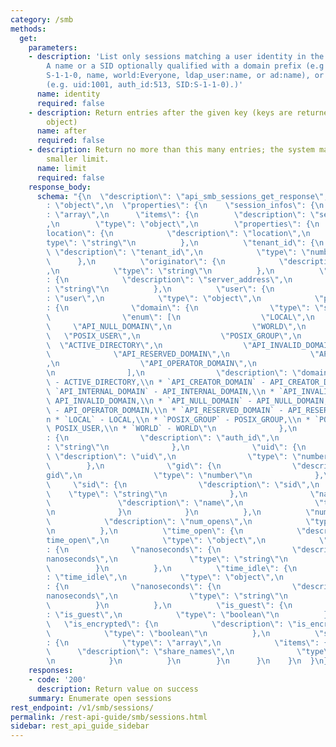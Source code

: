 ```yaml
---
category: /smb
methods:
  get:
    parameters:
    - description: 'List only sessions matching a user identity in the form of: [1]
        A name or a SID optionally qualified with a domain prefix (e.g local:name,
        S-1-1-0, name, world:Everyone, ldap_user:name, or ad:name), or [2] An ID type
        (e.g. uid:1001, auth_id:513, SID:S-1-1-0).)'
      name: identity
      required: false
    - description: Return entries after the given key (keys are returned in the paging
        object)
      name: after
      required: false
    - description: Return no more than this many entries; the system may choose a
        smaller limit.
      name: limit
      required: false
    response_body:
      schema: "{\n  \"description\": \"api_smb_sessions_get_response\",\n  \"type\"\
        : \"object\",\n  \"properties\": {\n    \"session_infos\": {\n      \"type\"\
        : \"array\",\n      \"items\": {\n        \"description\": \"session_infos\"\
        ,\n        \"type\": \"object\",\n        \"properties\": {\n          \"\
        location\": {\n            \"description\": \"location\",\n            \"\
        type\": \"string\"\n          },\n          \"tenant_id\": {\n           \
        \ \"description\": \"tenant_id\",\n            \"type\": \"number\"\n    \
        \      },\n          \"originator\": {\n            \"description\": \"originator\"\
        ,\n            \"type\": \"string\"\n          },\n          \"server_address\"\
        : {\n            \"description\": \"server_address\",\n            \"type\"\
        : \"string\"\n          },\n          \"user\": {\n            \"description\"\
        : \"user\",\n            \"type\": \"object\",\n            \"properties\"\
        : {\n              \"domain\": {\n                \"type\": \"string\",\n\
        \                \"enum\": [\n                  \"LOCAL\",\n             \
        \     \"API_NULL_DOMAIN\",\n                  \"WORLD\",\n               \
        \   \"POSIX_USER\",\n                  \"POSIX_GROUP\",\n                \
        \  \"ACTIVE_DIRECTORY\",\n                  \"API_INVALID_DOMAIN\",\n    \
        \              \"API_RESERVED_DOMAIN\",\n                  \"API_INTERNAL_DOMAIN\"\
        ,\n                  \"API_OPERATOR_DOMAIN\",\n                  \"API_CREATOR_DOMAIN\"\
        \n                ],\n                \"description\": \"domain:\\n * `ACTIVE_DIRECTORY`\
        \ - ACTIVE_DIRECTORY,\\n * `API_CREATOR_DOMAIN` - API_CREATOR_DOMAIN,\\n *\
        \ `API_INTERNAL_DOMAIN` - API_INTERNAL_DOMAIN,\\n * `API_INVALID_DOMAIN` -\
        \ API_INVALID_DOMAIN,\\n * `API_NULL_DOMAIN` - API_NULL_DOMAIN,\\n * `API_OPERATOR_DOMAIN`\
        \ - API_OPERATOR_DOMAIN,\\n * `API_RESERVED_DOMAIN` - API_RESERVED_DOMAIN,\\\
        n * `LOCAL` - LOCAL,\\n * `POSIX_GROUP` - POSIX_GROUP,\\n * `POSIX_USER` -\
        \ POSIX_USER,\\n * `WORLD` - WORLD\"\n              },\n              \"auth_id\"\
        : {\n                \"description\": \"auth_id\",\n                \"type\"\
        : \"string\"\n              },\n              \"uid\": {\n               \
        \ \"description\": \"uid\",\n                \"type\": \"number\"\n      \
        \        },\n              \"gid\": {\n                \"description\": \"\
        gid\",\n                \"type\": \"number\"\n              },\n         \
        \     \"sid\": {\n                \"description\": \"sid\",\n            \
        \    \"type\": \"string\"\n              },\n              \"name\": {\n \
        \               \"description\": \"name\",\n                \"type\": \"string\"\
        \n              }\n            }\n          },\n          \"num_opens\": {\n\
        \            \"description\": \"num_opens\",\n            \"type\": \"number\"\
        \n          },\n          \"time_open\": {\n            \"description\": \"\
        time_open\",\n            \"type\": \"object\",\n            \"properties\"\
        : {\n              \"nanoseconds\": {\n                \"description\": \"\
        nanoseconds\",\n                \"type\": \"string\"\n              }\n  \
        \          }\n          },\n          \"time_idle\": {\n            \"description\"\
        : \"time_idle\",\n            \"type\": \"object\",\n            \"properties\"\
        : {\n              \"nanoseconds\": {\n                \"description\": \"\
        nanoseconds\",\n                \"type\": \"string\"\n              }\n  \
        \          }\n          },\n          \"is_guest\": {\n            \"description\"\
        : \"is_guest\",\n            \"type\": \"boolean\"\n          },\n       \
        \   \"is_encrypted\": {\n            \"description\": \"is_encrypted\",\n\
        \            \"type\": \"boolean\"\n          },\n          \"share_names\"\
        : {\n            \"type\": \"array\",\n            \"items\": {\n        \
        \      \"description\": \"share_names\",\n              \"type\": \"string\"\
        \n            }\n          }\n        }\n      }\n    }\n  }\n}"
    responses:
    - code: '200'
      description: Return value on success
    summary: Enumerate open sessions
rest_endpoint: /v1/smb/sessions/
permalink: /rest-api-guide/smb/sessions.html
sidebar: rest_api_guide_sidebar
---
```


